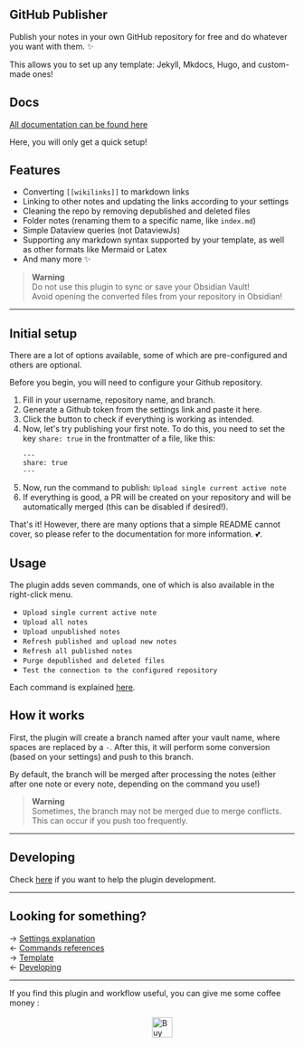 ## GitHub Publisher  
  
Publish your notes in your own GitHub repository for free and do whatever you want with them. ✨  

This allows you to set up any template: Jekyll, Mkdocs, Hugo, and custom-made ones!  
  
## Docs  

[All documentation can be found here](https://obsidian-publisher.netlify.app/)  
  
Here, you will only get a quick setup!  
  
## Features  

- Converting `[[wikilinks]]` to markdown links  
- Linking to other notes and updating the links according to your settings  
- Cleaning the repo by removing depublished and deleted files  
- Folder notes (renaming them to a specific name, like `index.md`)  
- Simple Dataview queries (not DataviewJs)  
- Supporting any markdown syntax supported by your template, as well as other formats like Mermaid or Latex  
- And many more :sparkles:  
  
> **Warning**  
> Do not use this plugin to sync or save your Obsidian Vault!  
> Avoid opening the converted files from your repository in Obsidian!  
  
---  

## Initial setup  

There are a lot of options available, some of which are pre-configured and others are optional.  
  
Before you begin, you will need to configure your Github repository.  
1. Fill in your username, repository name, and branch.  
2. Generate a Github token from the settings link and paste it here.  
3. Click the button to check if everything is working as intended.  
4. Now, let's try publishing your first note. To do this, you need to set the key `share: true` in the frontmatter of a file, like this:  
	```  
	---  
	share: true  
	---  
	```  
5. Now, run the command to publish: `Upload single current active note`  
6. If everything is good, a PR will be created on your repository and will be automatically merged (this can be disabled if desired!).  
  
That's it! However, there are many options that a simple README cannot cover, so please refer to the documentation for more information. 💕.  
  
## Usage  

The plugin adds seven commands, one of which is also available in the right-click menu.  
- `Upload single current active note`  
- `Upload all notes`  
- `Upload unpublished notes`  
- `Refresh published and upload new notes`  
- `Refresh all published notes`  
- `Purge depublished and deleted files`  
- `Test the connection to the configured repository`  
  
Each command is explained [here](https://github.com/ObsidianPublisher/obsidian-github-publisher/blob/master/docs/en/COMMANDS.md).  
  
## How it works  

First, the plugin will create a branch named after your vault name, where spaces are replaced by a `-`. After this, it will perform some conversion (based on your settings) and push to this branch.  
  
By default, the branch will be merged after processing the notes (either after one note or every note, depending on the command you use!)  
  
> **Warning**  
> Sometimes, the branch may not be merged due to merge conflicts. This can occur if you push too frequently.  
  
---  
## Developing  

Check [here](https://github.com/ObsidianPublisher/obsidian-github-publisher/blob/master/docs/en/DEVELOPPING.md) if you want to help the plugin development.  
  
---  
## Looking for something?  

→ [Settings explanation](https://obsidian-publisher.netlify.app/en/Obsidian/Settings/)  
← [Commands references](https://obsidian-publisher.netlify.app/en/Obsidian/Commands)  
→ [Template](https://obsidian-publisher.netlify.app/en/Getting%20Started/)  
← [Developing](https://obsidian-publisher.netlify.app/en/Obsidian/Developping)  
  
---  
If you find this plugin and workflow useful, you can give me some coffee money :<br>  
<a href='https://ko-fi.com/X8X54ZYAV' target='_blank'><img height='36' style='border:0px;height:36px;display:block;margin-left:50%;' src='https://cdn.ko-fi.com/cdn/kofi1.png?v=3' border='0' alt='Buy Me a Coffee at ko-fi.com' /></a>  
  
  
